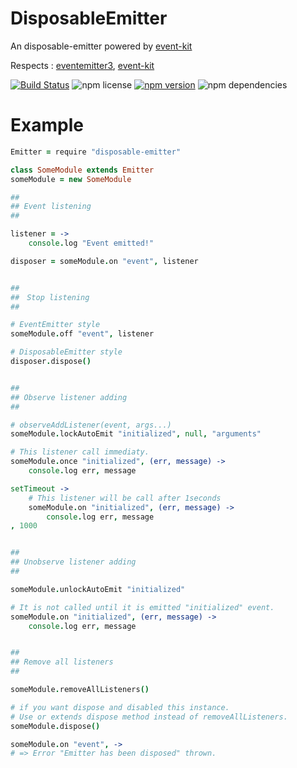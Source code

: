 

# DisposableEmitter
An disposable-emitter powered by [event-kit]()

Respects : [eventemitter3](), [event-kit]()

[![Build Status](https://img.shields.io/travis/Ragg-/DisposableEmitter.svg)](https://travis-ci.org/Ragg-/DisposableEmitter)
![npm license](https://img.shields.io/npm/l/disposable-emitter.svg)
[![npm version](https://img.shields.io/npm/v/disposable-emitter.svg)](https://www.npmjs.com/package/disposable-emitter)
![npm dependencies](https://david-dm.org/Ragg-/DisposableEmitter.svg)

# Example
``` coffeescript
Emitter = require "disposable-emitter"

class SomeModule extends Emitter
someModule = new SomeModule

##
## Event listening
##

listener = ->
    console.log "Event emitted!"

disposer = someModule.on "event", listener


##
##　Stop listening
##

# EventEmitter style
someModule.off "event", listener

# DisposableEmitter style
disposer.dispose()


##
## Observe listener adding
##

# observeAddListener(event, args...)
someModule.lockAutoEmit "initialized", null, "arguments"

# This listener call immediaty.
someModule.once "initialized", (err, message) ->
    console.log err, message

setTimeout ->
    # This listener will be call after 1seconds
    someModule.on "initialized", (err, message) ->
        console.log err, message
, 1000


##
## Unobserve listener adding
##

someModule.unlockAutoEmit "initialized"

# It is not called until it is emitted "initialized" event.
someModule.on "initialized", (err, message) ->
    console.log err, message


##
## Remove all listeners
##

someModule.removeAllListeners()

# if you want dispose and disabled this instance.
# Use or extends dispose method instead of removeAllListeners.
someModule.dispose()

someModule.on "event", ->
# => Error "Emitter has been disposed" thrown.
```
